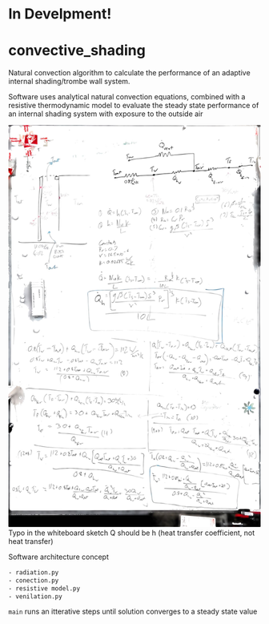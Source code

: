 # In Develpment!

# convective_shading
Natural convection algorithm to calculate the performance of an adaptive internal shading/trombe wall system. 

Software uses analytical natural convection equations, combined with a resistive thermodynamic model to evaluate the steady state performance of an internal shading system with exposure to the outside air

![Equations](./images/whiteboard.jpg)
Typo in the whiteboard sketch
Q should be h (heat transfer coefficient, not heat transfer)


Software architecture concept

```
- radiation.py
- conection.py
- resistive model.py
- venilation.py
```
`main` runs an itterative steps until solution converges to a steady state value


